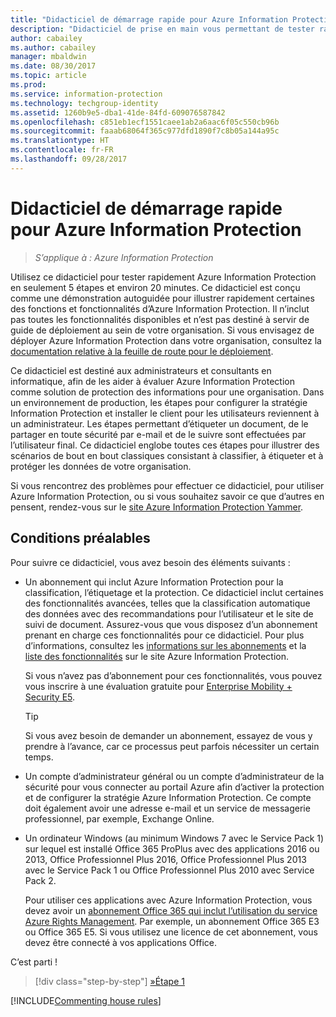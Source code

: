 ```yaml
---
title: "Didacticiel de démarrage rapide pour Azure Information Protection"
description: "Didacticiel de prise en main vous permettant de tester rapidement Microsoft Azure Information Protection dans votre organisation en environ 20 minutes."
author: cabailey
ms.author: cabailey
manager: mbaldwin
ms.date: 08/30/2017
ms.topic: article
ms.prod: 
ms.service: information-protection
ms.technology: techgroup-identity
ms.assetid: 1260b9e5-dba1-41de-84fd-609076587842
ms.openlocfilehash: c851eb1ecf1551caee1ab2a6aac6f05c550cb96b
ms.sourcegitcommit: faaab68064f365c977dfd1890f7c8b05a144a95c
ms.translationtype: HT
ms.contentlocale: fr-FR
ms.lasthandoff: 09/28/2017
---
```

# <a name="quick-start-tutorial-for-azure-information-protection"></a>Didacticiel de démarrage rapide pour Azure Information Protection 

>*S’applique à : Azure Information Protection*

Utilisez ce didacticiel pour tester rapidement Azure Information Protection en seulement 5 étapes et environ 20 minutes. Ce didacticiel est conçu comme une démonstration autoguidée pour illustrer rapidement certaines des fonctions et fonctionnalités d’Azure Information Protection. Il n’inclut pas toutes les fonctionnalités disponibles et n’est pas destiné à servir de guide de déploiement au sein de votre organisation. Si vous envisagez de déployer Azure Information Protection dans votre organisation, consultez la [documentation relative à la feuille de route pour le déploiement](../plan-design/deployment-roadmap.md). 

Ce didacticiel est destiné aux administrateurs et consultants en informatique, afin de les aider à évaluer Azure Information Protection comme solution de protection des informations pour une organisation. Dans un environnement de production, les étapes pour configurer la stratégie Information Protection et installer le client pour les utilisateurs reviennent à un administrateur. Les étapes permettant d’étiqueter un document, de le partager en toute sécurité par e-mail et de le suivre sont effectuées par l’utilisateur final. Ce didacticiel englobe toutes ces étapes pour illustrer des scénarios de bout en bout classiques consistant à classifier, à étiqueter et à protéger les données de votre organisation. 

Si vous rencontrez des problèmes pour effectuer ce didacticiel, pour utiliser Azure Information Protection, ou si vous souhaitez savoir ce que d’autres en pensent, rendez-vous sur le [site Azure Information Protection Yammer](https://www.yammer.com/askipteam/#/threads/inGroup?type=in_group&feedId=8652489&view=all).

## <a name="prerequisites"></a>Conditions préalables 
Pour suivre ce didacticiel, vous avez besoin des éléments suivants :

- Un abonnement qui inclut Azure Information Protection pour la classification, l’étiquetage et la protection. Ce didacticiel inclut certaines des fonctionnalités avancées, telles que la classification automatique des données avec des recommandations pour l’utilisateur et le site de suivi de document. Assurez-vous que vous disposez d’un abonnement prenant en charge ces fonctionnalités pour ce didacticiel. Pour plus d’informations, consultez les [informations sur les abonnements](https://www.microsoft.com/cloud-platform/azure-information-protection-pricing) et la [liste des fonctionnalités](https://www.microsoft.com/cloud-platform/azure-information-protection-features) sur le site Azure Information Protection.
    
    Si vous n’avez pas d’abonnement pour ces fonctionnalités, vous pouvez vous inscrire à une évaluation gratuite pour [Enterprise Mobility + Security E5](https://portal.office.com/Signup/Signup.aspx?OfferId=87dd2714-d452-48a0-a809-d2f58c4f68b7).
    
  > [!TIP] 
  > Si vous avez besoin de demander un abonnement, essayez de vous y prendre à l’avance, car ce processus peut parfois nécessiter un certain temps.

- Un compte d’administrateur général ou un compte d’administrateur de la sécurité pour vous connecter au portail Azure afin d’activer la protection et de configurer la stratégie Azure Information Protection. Ce compte doit également avoir une adresse e-mail et un service de messagerie professionnel, par exemple, Exchange Online.

- Un ordinateur Windows (au minimum Windows 7 avec le Service Pack 1) sur lequel est installé Office 365 ProPlus avec des applications 2016 ou 2013, Office Professionnel Plus 2016, Office Professionnel Plus 2013 avec le Service Pack 1 ou Office Professionnel Plus 2010 avec Service Pack 2. 
    
    Pour utiliser ces applications avec Azure Information Protection, vous devez avoir un [abonnement Office 365 qui inclut l’utilisation du service Azure Rights Management](http://download.microsoft.com/download/E/C/F/ECF42E71-4EC0-48FF-AA00-577AC14D5B5C/Azure_Information_Protection_licensing_datasheet_EN-US.pdf). Par exemple, un abonnement Office 365 E3 ou Office 365 E5. Si vous utilisez une licence de cet abonnement, vous devez être connecté à vos applications Office.

C’est parti !

>[!div class="step-by-step"]
[&#187;Étape 1](infoprotect-tutorial-step1.md)

[!INCLUDE[Commenting house rules](../includes/houserules.md)]

